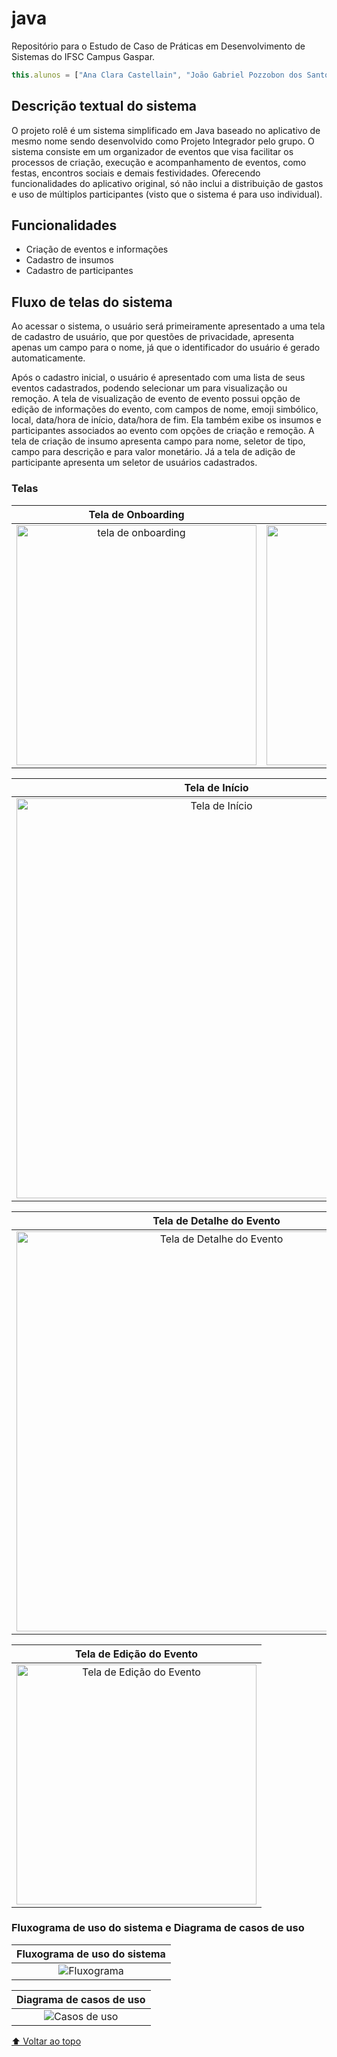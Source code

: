  # java

 Repositório para o Estudo de Caso de Práticas em Desenvolvimento de Sistemas do IFSC Campus Gaspar.

 ```javascript
this.alunos = ["Ana Clara Castellain", "João Gabriel Pozzobon dos Santos", "Maiara Junches Seemann"];
```

##  Descrição textual do sistema

O projeto rolê  é um sistema simplificado em Java baseado no aplicativo de mesmo nome sendo desenvolvido como Projeto Integrador pelo grupo. O sistema consiste em um organizador de eventos que visa facilitar os processos de criação, execução e acompanhamento de eventos, como festas, encontros sociais e demais festividades. Oferecendo funcionalidades do aplicativo original, só não inclui a distribuição de gastos e uso de múltiplos participantes (visto que o sistema é para uso individual).

## Funcionalidades

- Criação de eventos e informações
- Cadastro de insumos
- Cadastro de participantes

##  Fluxo de telas do sistema

Ao acessar o sistema, o usuário será primeiramente apresentado a uma tela de cadastro de usuário, que por questões de privacidade, apresenta apenas um campo para o nome, já que o  identificador do usuário é gerado automaticamente.

Após o cadastro inicial, o usuário é apresentado com uma lista de seus eventos cadastrados, podendo selecionar um para visualização ou remoção. A tela de visualização de evento de evento possui opção de edição de informações do evento, com campos de nome, emoji simbólico, local, data/hora de início, data/hora de fim. Ela também exibe os insumos e participantes associados ao evento com opções de criação e remoção. A tela de criação de insumo apresenta campo para nome, seletor de tipo, campo para descrição e para valor monetário. Já a tela de adição de participante apresenta um seletor de usuários cadastrados.

### Telas
| Tela de Onboarding | Tela de login |
| :--: | :--: |
| <img width="384" alt="tela de onboarding" src="https://github.com/role-pi/java/assets/41346220/bb5aa15d-cf14-4149-b1b2-93da4d1f898b"> | <img width="384" alt="Tela de login" src="https://github.com/role-pi/java/assets/41346220/26b4c7dc-4a35-4042-b759-df5b4eab551f"> |

| Tela de Início |
| :--: |
| <img width="640" alt="Tela de Início" src="https://github.com/role-pi/java/assets/41346220/c1fc75b0-d20b-4192-b0f1-60485c7d83b0"> |

| Tela de Detalhe do Evento |
| :--: |
| <img width="640" alt="Tela de Detalhe do Evento " src="https://github.com/role-pi/java/assets/41346220/f1a76952-56c9-4f6f-88e5-d8ad08b7812a"> |

| Tela de Edição do Evento |
| :--: |
| <img width="384" alt="Tela de Edição do Evento" src="https://github.com/role-pi/java/assets/41346220/53f7486b-8f52-4e6b-bc64-b64db5e02a4e"> |

### Fluxograma de uso do sistema e Diagrama de casos de uso
| Fluxograma de uso do sistema |
| :--: |
| ![Fluxograma](https://github.com/role-pi/estudo-de-caso-pds1/assets/111303609/91def2c5-b999-4ecd-92cc-5ac7225c9415) |

|Diagrama de casos de uso |
| :--: |
| ![Casos de uso](https://github.com/role-pi/estudo-de-caso-pds1/assets/111303609/3a6ec8a3-375e-420d-9c37-55e150c57302) |

[⬆ Voltar ao topo](#estudo-de-caso)<br>

